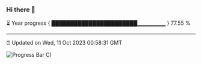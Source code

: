 ### Hi there 👋

⏳ Year progress { ███████████████████████▁▁▁▁▁▁▁ } 77.55 %

---

⏰ Updated on Wed, 11 Oct 2023 00:58:31 GMT

![Progress Bar CI](https://github.com/liununu/liununu/workflows/Progress%20Bar%20CI/badge.svg)
